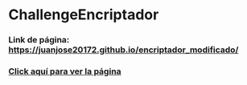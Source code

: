 # ChallengeEncriptador
<h3>Link de página:
<a href="https://juanjose20172.github.io/encriptador_modificado/">https://juanjose20172.github.io/encriptador_modificado/ </a>
</h3>

<h3>
<a href="https://juanjose20172.github.io/encriptador_modificado/">Click aquí para ver la página</a>
</h3>
